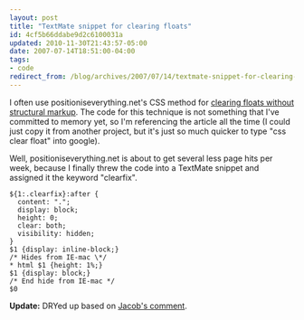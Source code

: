 ```yaml
---
layout: post
title: "TextMate snippet for clearing floats"
id: 4cf5b66ddabe9d2c6100031a
updated: 2010-11-30T21:43:57-05:00
date: 2007-07-14T18:51:00-04:00
tags:
- code
redirect_from: /blog/archives/2007/07/14/textmate-snippet-for-clearing-floats/
---
```


I often use positioniseverything.net's CSS method for [clearing floats without structural markup](http://www.positioniseverything.net/easyclearing.html). The code for this technique is not something that I've committed to memory yet, so I'm referencing the article all the time (I could just copy it from another project, but it's just so much quicker to type "css clear float" into google).

Well, positioniseverything.net is about to get several less page hits per week, because I finally threw the code into a TextMate snippet and assigned it the keyword "clearfix".

    ${1:.clearfix}:after {
      content: ".";
      display: block;
      height: 0;
      clear: both;
      visibility: hidden;
    }
    $1 {display: inline-block;}
    /* Hides from IE-mac \*/
    * html $1 {height: 1%;}
    $1 {display: block;}
    /* End hide from IE-mac */
    $0

**Update:** DRYed up based on [Jacob's comment](http://opensoul.org/2007/7/14/textmate-snippet-for-clearing-floats#comment-3230).
